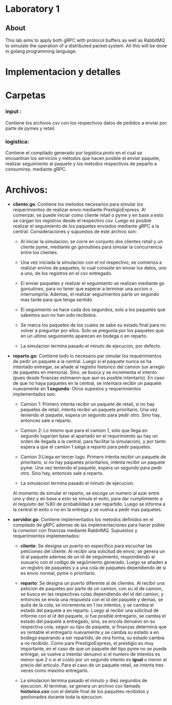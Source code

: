 # Laboratory 1


## About

 This lab aims to apply both gRPC with protocol buffers as well as RabbitMQ to simulate the operation of a distributed packet system. All this will be done in golang programming language.
 
 
# Implementacion y detalles



# Carpetas
### input :
Contiene los archivos csv con los respectivos datos de pedidos a enviar por parte de pymes y retail.

### logistica:
Contiene el compilado generado por logistica.proto en el cual se encuantran los servicios y metodos que hacen posible el enviar paquete,  realizar seguimiento al paquete y los metodos respectivos de peparto a consumirse, mediante gRPC.

# Archivos:

- **cliente.go**: Contiene los metodos necesarios para simular los requerimientos de realizar envio mediante  PrestigioExpress. Al comenzar, se puede iniciar como cliente retail o pyme y en base a esto se cargan los registros desde el respectivo csv. Luego es posible realizar el seguimiento de los paquetes enviados mediante gRPC a la central. Consideraciones  y supuestos de este archivo son:

  - Al iniciar la simulacion, se corre en conjunto dos clientes retail y un cliente pyme, mediante go goroutines para simular la concurrencia entre los clientes.

  - Una vez iniciada la simulacion con el rol respectivo, se comienza a realizar envios de paquetes, lo cual consiste en enviar los datos, uno a uno, de los registros en el csv entregado.

  - El enviar paquetes y realizar el seguimiento se realizan mediante go goroutines, para no tener que esperar a terminar una accion o interrumpirla. Ademas, el realizar seguimientos parte un segundo mas tarde para que tenga sentido.

  - El seguimiento se hace cada dos segundos, solo a los paquetes que sabemos aun no han sido recibidos.

  - Se marca los paquetes de los cuales se sabe su estado final para no volver a preguntar por ellos. Solo se pregunta por los paquetes que en un ultimo seguimiento aparecen en bodega o en reparto.

  - La simulacion termina pasado el minuto de ejecucion, por defecto.


- **reparto.go**: Contiene todo lo necesario par simular los requerimientos de pedir un paquete a la central. Luego si el paquete nunca se ha intentado entregar, se añade al registro historico del camion (un arreglo de paquetes en memoria). Sino, se busca y se incrementa el intento (pues desde finanzas estimaron que aun es posible intentarlo). En caso de que no haya paquetes en la central, se intentara recibir un paquete nuevamente en **1 segundo**. Otros supestos y requerimientos implementados son:

    - Camion 1: Primero intenta recibir un paquete de retail, si no hay paquetes de retail, intenta recibir un paquete prioritario. Una vez teniendo el paquete, espera un segundo para pedir otro. Sino hay, entonces sale a reparto.

    - Camion 2: Lo mismo que para el camion 1, solo que llega en segundo lugar(en base al apartado en el requirimiento qu hay un orden de llegada a la central, para facilitar la simulacion), y por tanto espera a que el camion 1 salga a reparto para pedir paquetes.

    - Camion 3:Llega en tercer lugo. Primero intenta recibir un paquete de prioritario, si no hay paquetes prioritarios, intenta recibir un paquete pyme. Una vez teniendo el paquete, espera un segundo para pedir otro. Sino hay, entonces sale a reparto.

    - La simulacion termina pasado el minuto de ejecucion.

  Al momento de simular el reparto, se escoge un numero al azar entre uno y diez y en base a esto se simula el exito, para dar cumplimiento a el requisito del %80 de probabilidad a ser repartido. Luego se informa a la central el exito o no en la entrega y se vuelva a pedir mas paquetes.


- **servidor.go**: Contiene implementados los metodos definidos en el compilado de gRPC ademas de las implementaciones para hacer psible la conexion con finanzas mediante RabbitMQ. Supuestos y requerimientos implementados:

  - **cliente**: Se designa un puerto en especifico para escuchar las peticiones del cliente. Al recibir una solicitud de envio, se genera un id al paquete ademas de un id de seguimiento, respondiendo al susuario con el codigo de seguimiento generado. Luego se añaden a un registro de paquetes y a una cola de paquetes dependiendo de si es envio normal, pyme o prioritario. 

  - **reparto**: Se designa un puerto diferente al de clientes. Al recibir una peticion de paquetes por parte de un camion, con su id de camion, se busca en las respectivas colas dependiendo del id del camion, y entonces se envia una respuesta con el id del paquete y demas, se quita de la cola, se incrementa en 1 los intentos, y se cambia el estado del paquete a en reparto. Luego al recibir una solicitud de informe con el id del paquete, si fue posible entregarlo, se cambia el estado del paquete a entregado, sino, se encola denuevo en su respectiva cola, segun su tipo de paquete, si finanzas determina que es rentable el entregarlo nuevamente y se cambia su estado a en bodega esperando a ser repartido,  de otra forma, su estado cambia a no recibido. Como para PrestigioExpress, el prestigio es muy importante, en el caso de que un paquete del tipo pyme no se pueda entregar, se vuelve a intentar denuevo si el numero de intentos es menor que 2 o si el costo por un segundo intento es **igual** o menor al precio del articulo. Para el caso de un paquete retail, se intenta tres veces como maximo entregarlo.


  - La simulacion termina pasado el minuto y diez segundos de ejecucion. Al terminar, se genera un archivo csv llamado **historico.csv** con el detalle final de los paquetes recibidos y gestionados durante toda la ejecucion.

